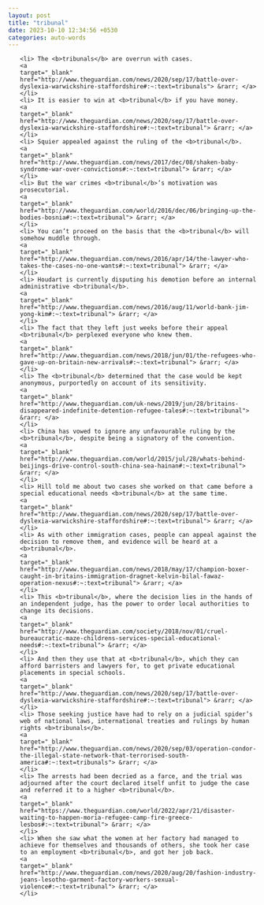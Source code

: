 ```yaml
---
layout: post
title: "tribunal"
date: 2023-10-10 12:34:56 +0530
categories: auto-words
---
```

<ol>

    <li> The <b>tribunals</b> are overrun with cases.
    <a 
    target="_blank" 
    href="http://www.theguardian.com/news/2020/sep/17/battle-over-dyslexia-warwickshire-staffordshire#:~:text=tribunals"> &rarr; </a>
    </li>
    <li> It is easier to win at <b>tribunal</b> if you have money.
    <a 
    target="_blank" 
    href="http://www.theguardian.com/news/2020/sep/17/battle-over-dyslexia-warwickshire-staffordshire#:~:text=tribunal"> &rarr; </a>
    </li>
    <li> Squier appealed against the ruling of the <b>tribunal</b>.
    <a 
    target="_blank" 
    href="http://www.theguardian.com/news/2017/dec/08/shaken-baby-syndrome-war-over-convictions#:~:text=tribunal"> &rarr; </a>
    </li>
    <li> But the war crimes <b>tribunal</b>’s motivation was prosecutorial.
    <a 
    target="_blank" 
    href="http://www.theguardian.com/world/2016/dec/06/bringing-up-the-bodies-bosnia#:~:text=tribunal"> &rarr; </a>
    </li>
    <li> You can’t proceed on the basis that the <b>tribunal</b> will somehow muddle through.
    <a 
    target="_blank" 
    href="http://www.theguardian.com/news/2016/apr/14/the-lawyer-who-takes-the-cases-no-one-wants#:~:text=tribunal"> &rarr; </a>
    </li>
    <li> Houdart is currently disputing his demotion before an internal administrative <b>tribunal</b>.
    <a 
    target="_blank" 
    href="http://www.theguardian.com/news/2016/aug/11/world-bank-jim-yong-kim#:~:text=tribunal"> &rarr; </a>
    </li>
    <li> The fact that they left just weeks before their appeal <b>tribunal</b> perplexed everyone who knew them.
    <a 
    target="_blank" 
    href="http://www.theguardian.com/news/2018/jun/01/the-refugees-who-gave-up-on-britain-new-arrivals#:~:text=tribunal"> &rarr; </a>
    </li>
    <li> The <b>tribunal</b> determined that the case would be kept anonymous, purportedly on account of its sensitivity.
    <a 
    target="_blank" 
    href="http://www.theguardian.com/uk-news/2019/jun/28/britains-disappeared-indefinite-detention-refugee-tales#:~:text=tribunal"> &rarr; </a>
    </li>
    <li> China has vowed to ignore any unfavourable ruling by the <b>tribunal</b>, despite being a signatory of the convention.
    <a 
    target="_blank" 
    href="http://www.theguardian.com/world/2015/jul/28/whats-behind-beijings-drive-control-south-china-sea-hainan#:~:text=tribunal"> &rarr; </a>
    </li>
    <li> Hill told me about two cases she worked on that came before a special educational needs <b>tribunal</b> at the same time.
    <a 
    target="_blank" 
    href="http://www.theguardian.com/news/2020/sep/17/battle-over-dyslexia-warwickshire-staffordshire#:~:text=tribunal"> &rarr; </a>
    </li>
    <li> As with other immigration cases, people can appeal against the decision to remove them, and evidence will be heard at a <b>tribunal</b>.
    <a 
    target="_blank" 
    href="http://www.theguardian.com/news/2018/may/17/champion-boxer-caught-in-britains-immigration-dragnet-kelvin-bilal-fawaz-operation-nexus#:~:text=tribunal"> &rarr; </a>
    </li>
    <li> This <b>tribunal</b>, where the decision lies in the hands of an independent judge, has the power to order local authorities to change its decisions.
    <a 
    target="_blank" 
    href="http://www.theguardian.com/society/2018/nov/01/cruel-bureaucratic-maze-childrens-services-special-educational-needs#:~:text=tribunal"> &rarr; </a>
    </li>
    <li> And then they use that at <b>tribunal</b>, which they can afford barristers and lawyers for, to get private educational placements in special schools.
    <a 
    target="_blank" 
    href="http://www.theguardian.com/news/2020/sep/17/battle-over-dyslexia-warwickshire-staffordshire#:~:text=tribunal"> &rarr; </a>
    </li>
    <li> Those seeking justice have had to rely on a judicial spider’s web of national laws, international treaties and rulings by human rights <b>tribunals</b>.
    <a 
    target="_blank" 
    href="http://www.theguardian.com/news/2020/sep/03/operation-condor-the-illegal-state-network-that-terrorised-south-america#:~:text=tribunals"> &rarr; </a>
    </li>
    <li> The arrests had been decried as a farce, and the trial was adjourned after the court declared itself unfit to judge the case and referred it to a higher <b>tribunal</b>.
    <a 
    target="_blank" 
    href="https://www.theguardian.com/world/2022/apr/21/disaster-waiting-to-happen-moria-refugee-camp-fire-greece-lesbos#:~:text=tribunal"> &rarr; </a>
    </li>
    <li> When she saw what the women at her factory had managed to achieve for themselves and thousands of others, she took her case to an employment <b>tribunal</b>, and got her job back.
    <a 
    target="_blank" 
    href="http://www.theguardian.com/news/2020/aug/20/fashion-industry-jeans-lesotho-garment-factory-workers-sexual-violence#:~:text=tribunal"> &rarr; </a>
    </li>